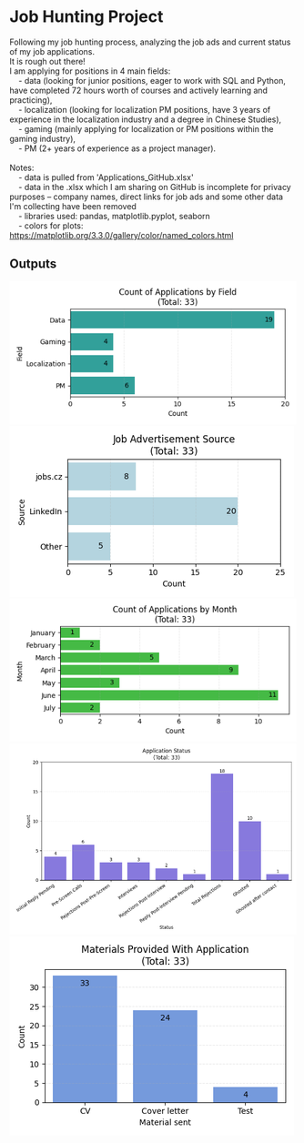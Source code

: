 # Job Hunting Project

Following my job hunting process, analyzing the job ads and current status of my job applications. 
<br>It is rough out there!
<br>I am applying for positions in 4 main fields:
<br>&nbsp;&nbsp;&nbsp; - data (looking for junior positions, eager to work with SQL and Python, have completed 72 hours worth of courses and actively learning and practicing),
<br>&nbsp;&nbsp;&nbsp; - localization (looking for localization PM positions, have 3 years of experience in the localization industry and a degree in Chinese Studies),
<br>&nbsp;&nbsp;&nbsp; - gaming (mainly applying for localization or PM positions within the gaming industry),
<br>&nbsp;&nbsp;&nbsp; - PM (2+ years of experience as a project manager).
<br>
<br>Notes:
<br>&nbsp;&nbsp;&nbsp; - data is pulled from 'Applications_GitHub.xlsx'
<br>&nbsp;&nbsp;&nbsp; - data in the .xlsx which I am sharing on GitHub is incomplete for privacy purposes – company names, direct links for job ads and some other data I'm collecting have been removed
<br>&nbsp;&nbsp;&nbsp; - libraries used: pandas, matplotlib.pyplot, seaborn
<br>&nbsp;&nbsp;&nbsp; - colors for plots: https://matplotlib.org/3.3.0/gallery/color/named_colors.html
<br>
## Outputs
![Example Output](./Vizualizations/jobs_field.png)
![Example Output](./Vizualizations/jobs_source.png)
![Example Output](./Vizualizations/jobs_months.png)
![Example Output](./Vizualizations/jobs_status.png)
![Example Output](./Vizualizations/jobs_mats.png)
